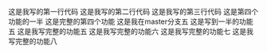 这是我写的第一行代码
这是我写的第二行代码
这是我写的第三行代码
这是第四个功能的一半
这是完整的第四个功能
这是我在master分支五
这是写到一半的功能五
这是我写完整的功能五
这是我写完整的功能六
这是我写完整的功能七
这是我写完整的功能八